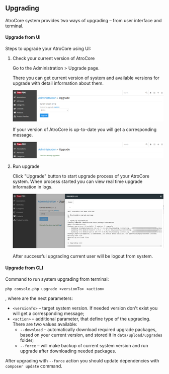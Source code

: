 ## Upgrading

AtroCore system provides two ways of upgrading – from user interface and terminal.

#### Upgrade from UI

Steps to upgrade your AtroCore using UI:

1. Check your current version of AtroCore

    Go to the Administration > Upgrade page.

    There you can get current version of system and available versions for upgrade with detail information about them.
        
    ![upgrade_page_available](../../_assets/upgrading/upgrade_page_available_en.png)
        
    If your version of AtroCore is up-to-date you will get a corresponding message.
            
    ![upgrade_page_updated](../../_assets/upgrading/upgrade_page_upgdated_en.png)
    
2. Run upgrade

    Click "Upgrade" button to start upgrade process of your AtroCore system. When process started you can view real time upgrade information in logs.

    ![upgrade_page_logs](../../_assets/upgrading/upgrade_page_logs_en.png)

    After successful upgrading current user will be logout from system.

#### Upgrade from CLI
Command to run system upgrading from terminal:
```
php console.php upgrade <versionTo> <action>
```
, where are the next parameters:
* ``<versionTo>`` – target system version. If needed version don't exist you will get a corresponding message;
* ``<action>`` – additional parameter, that define type of the upgrading. There are two values available:
    - ```--download``` – automatically download required upgrade packages, based on your current version, and stored it in `data/upload/upgrades` folder;
    - ```--force``` – will make backup of current system version and run upgrade after downloading needed packages.

After upgrading with `--force` action you should update dependencies with `composer update` command.
